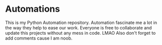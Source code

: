 # Automations
This is my Python Automation repository. Automation fascinate me a lot in the way they help to ease our work.
Everyone is free to collaborate and update this projects without any mess in code. LMAO
Also don't forget to add comments cause I am noob.
